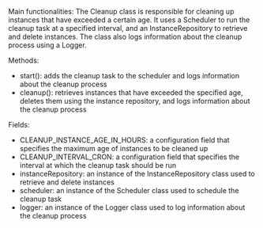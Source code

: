 Main functionalities:
The Cleanup class is responsible for cleaning up instances that have exceeded a certain age. It uses a Scheduler to run the cleanup task at a specified interval, and an InstanceRepository to retrieve and delete instances. The class also logs information about the cleanup process using a Logger.

Methods:
- start(): adds the cleanup task to the scheduler and logs information about the cleanup process
- cleanup(): retrieves instances that have exceeded the specified age, deletes them using the instance repository, and logs information about the cleanup process

Fields:
- CLEANUP_INSTANCE_AGE_IN_HOURS: a configuration field that specifies the maximum age of instances to be cleaned up
- CLEANUP_INTERVAL_CRON: a configuration field that specifies the interval at which the cleanup task should be run
- instanceRepository: an instance of the InstanceRepository class used to retrieve and delete instances
- scheduler: an instance of the Scheduler class used to schedule the cleanup task
- logger: an instance of the Logger class used to log information about the cleanup process